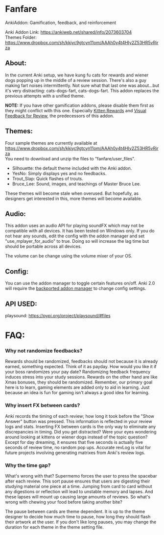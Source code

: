 # Fanfare
AnkiAddon: Gamification, feedback, and reinforcement

Anki Addon Link: https://ankiweb.net/shared/info/2073603704  
Themes Folder: https://www.dropbox.com/sh/kkiyc9gtcyn11om/AAAh0y4t4HIy2Z53HR5vRjrza


## About:
In the current Anki setup, we have kung fu cats for rewards and wiener dogs popping up in the middle of a review session. There's also a guy making fart noises intermittently. Not sure what that last one was about...but it's very distracting: cats-dogs-fart, cats-dogs-fart. This addon replaces the previous attempts with a unified theme.

<b>NOTE:</b> If you have other gamification addons, please disable them first as they might conflict with this one. Especially <a href="https://ankiweb.net/shared/info/1627107763">Kitten Rewards</a> and <a href="https://ankiweb.net/shared/info/1749604199">Visual Feedback for Review</a>, the predecessors of this addon.


## Themes:
Four sample themes are currently available at  
https://www.dropbox.com/sh/kkiyc9gtcyn11om/AAAh0y4t4HIy2Z53HR5vRjrza  
You need to download and unzip the files to "fanfare/user_files".

- Silhouette: the default theme included with the Anki addon.  
- YesNo: Simply displays yes and no feedbacks.  
- Trout_Slap: Quick flashes of trouts.  
- Bruce_Lee: Sound, images, and teachings of Master Bruce Lee.  

These themes will become stale when overused. But hopefully, as designers get interested in this, more themes will become available.  



## Audio:
This addon uses an audio API for playing soundFX which may not be compatible with all devices. It has been tested on Windows only. If you do not hear any sounds, edit the config with the addon manager and set "use_mplayer_for_audio" to true. Doing so will increase the lag time but should be portable across all devices.  

The volume can be change using the volume mixer of your OS.  


## Config:
You can use the addon manager to toggle certain features on/off. Anki 2.0 will require the <a href="https://ankiweb.net/shared/info/2058082580">backported addon manager</a> to change config settings.


## API USED:
playsound: https://pypi.org/project/playsound/#files



# FAQ:

### Why not randomize feedbacks?
Rewards should be randomized, feedbacks should not because it is already earned, something expected. Think of it as payday. How would you like it if your boss randomizes your pay date? Randomizing feedback frequency induces stress into your study sessions. Rewards on the other hand are like Xmas bonuses, they should be randomized. Remember, our primary goal here is to learn, gaming elements are added only to aid in learning. Just because an idea is fun for gaming isn't always a good idea for learning.

### Why insert FX between cards?
Anki records the timing of each review; how long it took before the "Show Answer" button was pressed. This information is reflected in your review logs and stats. Inserting FX between cards is the only way to eliminate any discrepancies in timing. Did you get distracted? Were your eyes wondering around looking at kittens or wiener dogs instead of the topic question? Except for day dreaming, it ensures that five seconds is actually five seconds of review time, no random pop ups. Accurate revLog is vital for future projects involving generating matrixes from Anki's review logs.

### Why the time gap?
What's wrong with that? Supermemo forces the user to press the spacebar after each review. This sort pause ensures that users are digesting their studying material one piece at a time. Jumping from card to card without any digestions or reflection will lead to unstable memory and lapses. And these lapses will mount up causing large amounts of reviews. So what's wrong with chewing your food before taking another bite?

The pause between cards are theme dependent. It is up to the theme designer to decide how much time to pause, how long they should flash their artwork at the user. If you don't like long pauses, you may change the duration for each theme in the theme setting file.


